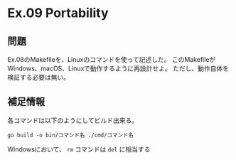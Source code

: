 # Ex.09 Portability

## 問題

Ex.08のMakefileを、Linuxのコマンドを使って記述した。
このMakefileがWindows、macOS、Linuxで動作するように再設計せよ。
ただし、動作自体を検証する必要は無い。

## 補足情報

各コマンドは以下のようにしてビルド出来る。

```
go build -o bin/コマンド名 ./cmd/コマンド名
```

Windowsにおいて、 `rm` コマンドは `del` に相当する
